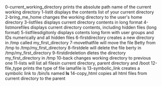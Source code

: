0-current_working_directory prints the absolute path name of the current working directory
1-listit displays the contents list of your current directory
2-bring_me_home changes the working directory to the user's home directory
3-listfiles displays current directory contents in long format
4-listmorefiles displays current directory contents, including hidden files (long format)
5-listfilesdigitonly displays cotents long form with user groups and IDs numerically and all hidden files
6-firstdirectory creates a new directory in /tmp called my_first_directory
7-movethatfile will move the file Betty from /tmp to /tmp/my_first_directory
8-firstdele will delete the file berty in /tmp/my_first_directory
9-firstdirdeletion dletes the directory my_first_directory in /tmp
10-back changes working directory to previous one
11-lists will list all filesin current directory, parent directory and /boot
12-file_type prints the type of file iamafile is
13-symbolic_link creates a symbolic link to /bin/ls named __ls__
14-copy_html copies all html files from current directory to the parent
